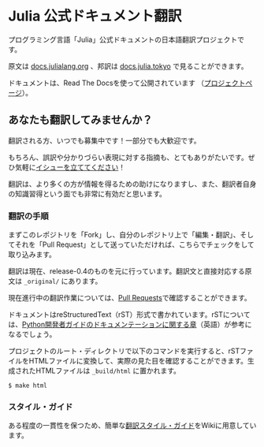 Julia 公式ドキュメント翻訳
==========================

プログラミング言語「Julia」公式ドキュメントの日本語翻訳プロジェクトです。

原文は [docs.julialang.org](http://docs.julialang.org) 、邦訳は [docs.julia.tokyo](http://docs.julia.tokyo) で見ることができます。

ドキュメントは、Read The Docsを使って公開されています （[プロジェクトページ](https://readthedocs.org/projects/julia-doc-ja)）。


## あなたも翻訳してみませんか？

翻訳される方、いつでも募集中です！一部分でも大歓迎です。

もちろん、誤訳や分かりづらい表現に対する指摘も、とてもありがたいです。ぜひ気軽に[イシューを立ててください](https://github.com/JuliaTokyo/julia-doc-ja/issues)！

翻訳は、より多くの方が情報を得るための助けになりますし、また、翻訳者自身の知識習得という面でも非常に有効だと思います。

### 翻訳の手順

まずこのレポジトリを「Fork」し、自分のレポジトリ上で「編集・翻訳」、そしてそれを「Pull Request」として送っていただければ、こちらでチェックをして取り込みます。

翻訳は現在、release-0.4のものを元に行っています。翻訳文と直接対応する原文は `_original/` にあります。

現在進行中の翻訳作業については、[Pull Requests](https://github.com/JuliaTokyo/julia-doc-ja/pulls)で確認することができます。

ドキュメントはreStructuredText（rST）形式で書かれています。rSTについては、[Python開発者ガイドのドキュメンテーションに関する章](https://docs.python.org/devguide/documenting.html)（英語）が参考になるでしょう。

プロジェクトのルート・ディレクトリで以下のコマンドを実行すると、rSTファイルをHTMLファイルに変換して、実際の見た目を確認することができます。生成されたHTMLファイルは `_build/html` に置かれます。

```
$ make html
```


### スタイル・ガイド

ある程度の一貫性を保つため、簡単な[翻訳スタイル・ガイド](https://github.com/JuliaTokyo/julia-doc-ja/wiki/%E7%BF%BB%E8%A8%B3%E3%82%B9%E3%82%BF%E3%82%A4%E3%83%AB%E3%83%BB%E3%82%AC%E3%82%A4%E3%83%89)をWikiに用意しています。
